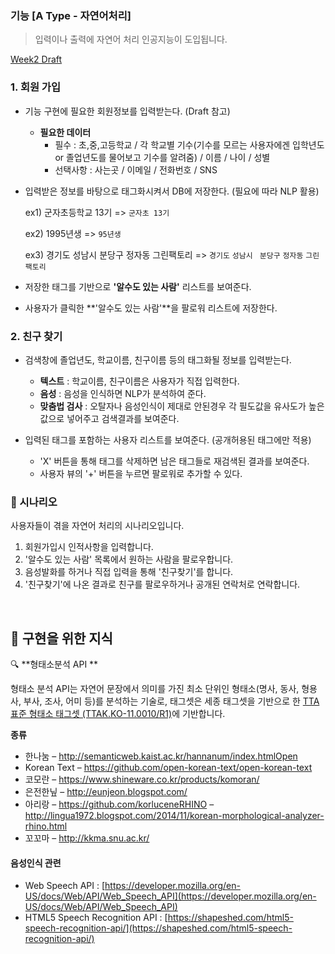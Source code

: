 ### 기능 [A Type - 자연어처리]

> 입력이나 출력에 자연어 처리 인공지능이 도입됩니다.

[Week2 Draft](./GoMemory_week2_draft.pdf)

### 1. 회원 가입

* 기능 구현에 필요한 회원정보를 입력받는다. (Draft 참고)

  * **필요한 데이터**
    * 필수 :  초,중,고등학교 / 각 학교별 기수(기수를 모르는 사용자에겐 입학년도 or 졸업년도를 물어보고 기수를 알려줌) / 이름 / 나이 / 성별 
    * 선택사항 : 사는곳 / 이메일 / 전화번호 / SNS

* 입력받은 정보를 바탕으로 태그화시켜서 DB에 저장한다. (필요에 따라 NLP 활용)

  ex1) 군자초등학교 13기 => ``군자초 13기``

  ex2) 1995년생 => `95년생`

  ex3) 경기도 성남시 분당구 정자동 그린팩토리 => ``경기도`` ``성남시 `` ``분당구`` ``정자동`` ``그린팩토리``

* 저장한 태그를 기반으로 **'알수도 있는 사람'** 리스트를 보여준다.

* 사용자가 클릭한 **'알수도 있는 사람'**을 팔로워 리스트에 저장한다.

  

### 2. 친구 찾기

* 검색창에 졸업년도, 학교이름, 친구이름 등의 태그화될 정보를 입력받는다.
  * **텍스트** : 학교이름, 친구이름은 사용자가 직접 입력한다.
  * **음성** : 음성을 인식하면 NLP가 분석하여 준다.
  * **맞춤법 검사** : 오탈자나 음성인식이 제대로 안된경우 각 필도값을 유사도가 높은 값으로 넣어주고 검색결과를 보여준다.

* 입력된 태그를 포함하는 사용자 리스트를 보여준다. (공개허용된 태그에만 적용)
  * 'X' 버튼을 통해 태그를 삭제하면 남은 태그들로 재검색된 결과를 보여준다.
  * 사용자 뷰의 '+' 버튼을 누르면 팔로워로 추가할 수 있다. 



### :movie_camera: ​시나리오

사용자들이 겪을 자연어 처리의 시나리오입니다.

1. 회원가입시 인적사항을 입력합니다.
2. '알수도 있는 사람' 목록에서 원하는 사람을 팔로우합니다.
3. 음성발화를 하거나 직접 입력을 통해 '친구찾기'를 합니다.
4. '친구찾기'에 나온 결과로 친구를 팔로우하거나 공개된 연락처로 연락합니다.

<br/>

## :memo: 구현을 위한 지식

:mag:   **형태소분석 API **

형태소 분석 API는 자연어 문장에서 의미를 가진 최소 단위인 형태소(명사, 동사, 형용사, 부사, 조사, 어미 등)를 분석하는 기술로, 태그셋은 세종 태그셋을 기반으로 한 [TTA 표준 형태소 태그셋 (TTAK.KO-11.0010/R1)](http://aiopen.etri.re.kr/data/001.형태소분석_가이드라인.pdf)에 기반합니다.

**종류**

* 한나눔 – http://semanticweb.kaist.ac.kr/hannanum/index.htmlOpen
* Korean Text – https://github.com/open-korean-text/open-korean-text
* 코모란 – https://www.shineware.co.kr/products/komoran/
* 은전한닢 – http://eunjeon.blogspot.com/
* 아리랑 – https://github.com/korluceneRHINO – http://lingua1972.blogspot.com/2014/11/korean-morphological-analyzer-rhino.html
* 꼬꼬마 – http://kkma.snu.ac.kr/

#### **음성인식 관련**

- Web Speech API : [https://developer.mozilla.org/en-US/docs/Web/API/Web_Speech_API](https://developer.mozilla.org/en-US/docs/Web/API/Web_Speech_API)
- HTML5 Speech Recognition API : [https://shapeshed.com/html5-speech-recognition-api/](https://shapeshed.com/html5-speech-recognition-api/)